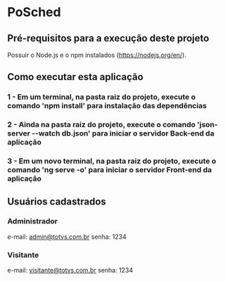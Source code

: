 # PoSched

## Pré-requisitos para a execução deste projeto
Possuir o Node.js e o npm instalados (https://nodejs.org/en/).

## Como executar esta aplicação

### 1 - Em um terminal, na pasta raiz do projeto, execute o comando 'npm install' para instalação das dependências

### 2 - Ainda na pasta raiz do projeto, execute o comando 'json-server --watch db.json' para iniciar o servidor Back-end da aplicação

### 3 - Em um novo terminal, na pasta raiz do projeto, execute o comando 'ng serve -o' para iniciar o servidor Front-end da aplicação

## Usuários cadastrados

### Administrador
e-mail: admin@totvs.com.br
senha: 1234

### Visitante
e-mail: visitante@totvs.com.br
senha: 1234
